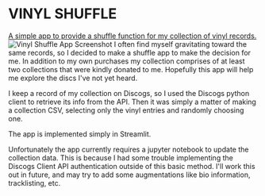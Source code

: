 # VINYL SHUFFLE

[A simple app to provide a shuffle function for my collection of vinyl records.](https://charlieelwess-vinyl-shuffle-vinyl-shuffle-sl-v0-1-el4e3w.streamlit.app/)
![Vinyl Shuffle App Screenshot](vinyl_shuffle_sl_app_screenshot_v1.png)
I often find myself gravitating toward the same records, so I decided to make a shuffle app to make the decision for me.
In addition to my own purchases my collection comprises of at least two collections that were kindly donated to me.
Hopefully this app will help me explore the discs I've not yet heard.

I keep a record of my collection on Discogs, so I used the Discogs python client to retrieve its info from the API. Then it was simply a matter of making a collection CSV, selecting only the vinyl entries and randomly choosing one.

The app is implemented simply in Streamlit.

Unfortunately the app currently requires a jupyter notebook to update the collection data. This is because I had some trouble implementing the Discogs Client API authentication outside of this basic method. I'll work this out in future, and may try to add some augmentations like bio information, tracklisting, etc.
